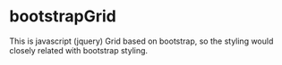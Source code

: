 # bootstrapGrid

This is javascript (jquery) Grid based on bootstrap, so the styling would closely related with bootstrap styling.